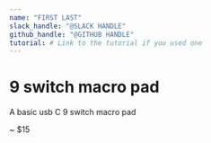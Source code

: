 ```yaml
---
name: "FIRST LAST"
slack_handle: "@SLACK HANDLE"
github_handle: "@GITHUB HANDLE"
tutorial: # Link to the tutorial if you used one
---
```


# 9 switch macro pad

<!-- Describe your board in 2-3 sentences. What are you making? What will it do? -->
A basic usb C 9 switch macro pad
<!-- How much is it going to cost? -->
~ $15
<!-- Tell us a little bit about your design process. What were some challenges? What helped? ***Totally optional*** -->
